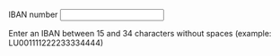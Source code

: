 <div class="form-group">
  <label for="iban">IBAN number</label>
  <input type="text" id="iban" name="iban_01" class="form-field" aria-describedby="desc-iban">
  <p id="desc-iban">Enter an IBAN between 15 and 34 characters without spaces (example: LU001111222233334444)</p>
</div>
